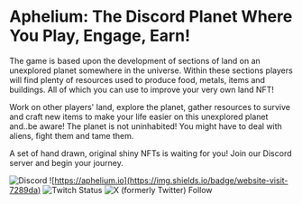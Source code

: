# Aphelium: The Discord Planet Where You Play, Engage, Earn! 
The game is based upon the development of sections of land on an unexplored planet somewhere in the universe. Within these sections players will find plenty of resources used to produce food, metals, items and buildings. All of which you can use to improve your very own land NFT!

Work on other players' land, explore the planet, gather resources to survive and craft new items to make your life easier on this unexplored planet and..be aware! The planet is not uninhabited! You might have to deal with aliens, fight them and tame them.

A set of hand drawn, original shiny NFTs is waiting for you! Join our Discord server and begin your journey.

![Discord](https://img.shields.io/discord/1019996471459848335) ![https://aphelium.io](https://img.shields.io/badge/website-visit-7289da)  ![Twitch Status](https://img.shields.io/twitch/status/apheliumgame?style=social) ![X (formerly Twitter) Follow](https://img.shields.io/twitter/follow/apheliumgame)


